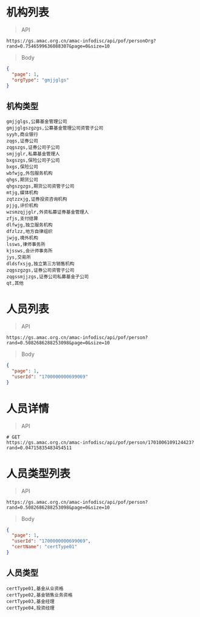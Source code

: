 # 机构列表

> API

```shell
https://gs.amac.org.cn/amac-infodisc/api/pof/personOrg?rand=0.7546599636088307&page=0&size=10
```

> Body

```json
{
  "page": 1,
  "orgType": "gmjjglgs"
}
```

## 机构类型

```text
gmjjglgs,公募基金管理公司
gmjjglgszgzgs,公募基金管理公司资管子公司
syyh,商业银行
zqgs,证券公司
zqgszgs,证券公司子公司
smjjglr,私募基金管理人
bxgszgs,保险公司子公司
bxgs,保险公司
wbfwjg,外包服务机构
qhgs,期货公司
qhgszgzgs,期货公司资管子公司
mtjg,媒体机构
zqtzzxjg,证券投资咨询机构
pjjg,评价机构
wzsmzqjjglr,外资私募证券基金管理人
zfjs,支付结算
dlfwjg,独立服务机构
dfzlzz,地方自律组织
jwjg,境外机构
lssws,律师事务所
kjssws,会计师事务所
jys,交易所
dldsfxsjg,独立第三方销售机构
zqgszgzgs,证券公司资管子公司
zqgssmjjzgs,证券公司私募基金子公司
qt,其他
```

# 人员列表

> API

```shell
https://gs.amac.org.cn/amac-infodisc/api/pof/person?rand=0.5082686288253098&page=0&size=10
```

> Body

```json
{
  "page": 1,
  "userId": "1700000000699069"
}
```

# 人员详情

> API

```shell
# GET
https://gs.amac.org.cn/amac-infodisc/api/pof/person/1701006109124423?rand=0.04715835483454511
```

# 人员类型列表

> API

```shell
https://gs.amac.org.cn/amac-infodisc/api/pof/person?rand=0.5082686288253098&page=0&size=10
```

> Body

```json
{
  "page": 1,
  "userId": "1700000000699069",
  "certName": "certType01"
}
```

## 人员类型

```text
certType01,基金从业资格
certType02,基金销售业务资格
certType03,基金经理
certType04,投资经理
```

